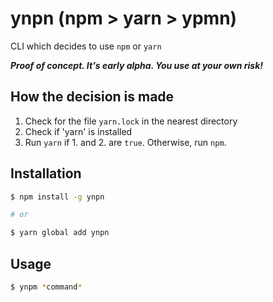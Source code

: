 # ynpn (npm > yarn > ypmn)

CLI which decides to use `npm` or `yarn`

**_Proof of concept. It's early alpha. You use at your own risk!_**

## How the decision is made 

1. Check for the file `yarn.lock` in the nearest directory
2. Check if 'yarn' is installed
3. Run `yarn` if 1. and 2. are `true`. Otherwise, run `npm`.

## Installation

``` bash 
$ npm install -g ynpn

# or 

$ yarn global add ynpn
```

## Usage

``` bash
$ ynpm *command*
```
